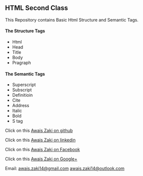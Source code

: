 ## HTML Second Class 

This Repository contains Basic Html Structure and Semantic Tags.

#### The Structure Tags

* Html
* Head 
* Title
* Body 
* Pragraph

#### The Semantic Tags
 
* Superscript 
* Subscript
* Definitioin
* Cite
* Address
* Italic
* Bold
* S tag


 
 


Click on this [Awais Zaki on github](https://github.com/AwaisZaki) 

Click on this [Awais Zaki on linkedin](https://www.linkedin.com/in/awais-zaki-5104b755?trk=nav_responsive_tab_profile_pic)

Click on this [Awais Zaki on Facebook](https://www.facebook.com/owais.zaki)

Click on this [Awais Zaki on Google+](https://plus.google.com/u/0/100388485894883304247)

Email: awais.zaki14@gmail.com
       awais.zaki14@outlook.com